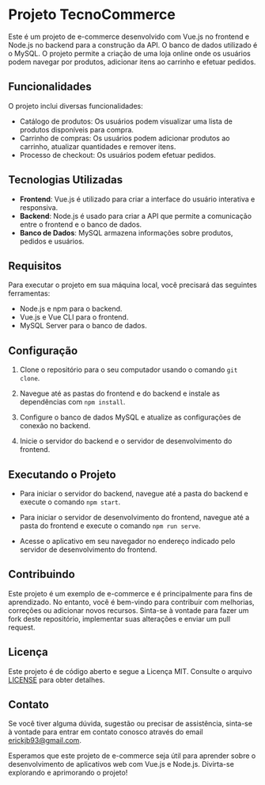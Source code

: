 # Projeto TecnoCommerce


Este é um projeto de e-commerce desenvolvido com Vue.js no frontend e Node.js no backend para a construção da API. O banco de dados utilizado é o MySQL. O projeto permite a criação de uma loja online onde os usuários podem navegar por produtos, adicionar itens ao carrinho e efetuar pedidos.

## Funcionalidades

O projeto inclui diversas funcionalidades:

- Catálogo de produtos: Os usuários podem visualizar uma lista de produtos disponíveis para compra.
- Carrinho de compras: Os usuários podem adicionar produtos ao carrinho, atualizar quantidades e remover itens.
- Processo de checkout: Os usuários podem efetuar pedidos.

## Tecnologias Utilizadas

- **Frontend**: Vue.js é utilizado para criar a interface do usuário interativa e responsiva.
- **Backend**: Node.js é usado para criar a API que permite a comunicação entre o frontend e o banco de dados.
- **Banco de Dados**: MySQL armazena informações sobre produtos, pedidos e usuários.

## Requisitos

Para executar o projeto em sua máquina local, você precisará das seguintes ferramentas:

- Node.js e npm para o backend.
- Vue.js e Vue CLI para o frontend.
- MySQL Server para o banco de dados.

## Configuração

1. Clone o repositório para o seu computador usando o comando `git clone`.

2. Navegue até as pastas do frontend e do backend e instale as dependências com `npm install`.

3. Configure o banco de dados MySQL e atualize as configurações de conexão no backend.

4. Inicie o servidor do backend e o servidor de desenvolvimento do frontend.

## Executando o Projeto

- Para iniciar o servidor do backend, navegue até a pasta do backend e execute o comando `npm start`.

- Para iniciar o servidor de desenvolvimento do frontend, navegue até a pasta do frontend e execute o comando `npm run serve`.

- Acesse o aplicativo em seu navegador no endereço indicado pelo servidor de desenvolvimento do frontend.

## Contribuindo

Este projeto é um exemplo de e-commerce e é principalmente para fins de aprendizado. No entanto, você é bem-vindo para contribuir com melhorias, correções ou adicionar novos recursos. Sinta-se à vontade para fazer um fork deste repositório, implementar suas alterações e enviar um pull request.

## Licença

Este projeto é de código aberto e segue a Licença MIT. Consulte o arquivo [LICENSE](LICENSE) para obter detalhes.

## Contato

Se você tiver alguma dúvida, sugestão ou precisar de assistência, sinta-se à vontade para entrar em contato conosco através do email erickjb93@gmail.com.

Esperamos que este projeto de e-commerce seja útil para aprender sobre o desenvolvimento de aplicativos web com Vue.js e Node.js. Divirta-se explorando e aprimorando o projeto!
